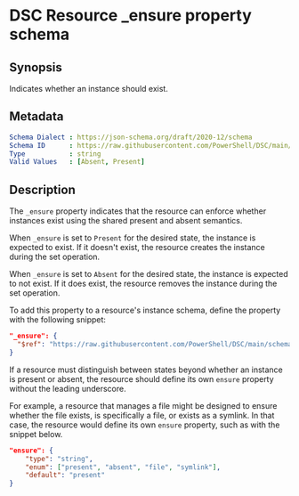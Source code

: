 # DSC Resource _ensure property schema

## Synopsis

Indicates whether an instance should exist.

## Metadata

```yaml
Schema Dialect : https://json-schema.org/draft/2020-12/schema
Schema ID      : https://raw.githubusercontent.com/PowerShell/DSC/main/schemas/2023/08/resource/properties/ensure.json
Type           : string
Valid Values   : [Absent, Present]
```

## Description

The `_ensure` property indicates that the resource can enforce whether instances exist using the
shared present and absent semantics.

When `_ensure` is set to `Present` for the desired state, the instance is expected to exist. If it
doesn't exist, the resource creates the instance during the set operation.

When `_ensure` is set to `Absent` for the desired state, the instance is expected to not exist. If
it does exist, the resource removes the instance during the set operation.

To add this property to a resource's instance schema, define the property with the following
snippet:

```json
"_ensure": {
  "$ref": "https://raw.githubusercontent.com/PowerShell/DSC/main/schemas/2023/08/resource/properties/ensure.json"
}
```

If a resource must distinguish between states beyond whether an instance is present or absent, the
resource should define its own `ensure` property without the leading underscore.

For example, a resource that manages a file might be designed to ensure whether the file exists, is
specifically a file, or exists as a symlink. In that case, the resource would define its own
`ensure` property, such as with the snippet below.

```json
"ensure": {
    "type": "string",
    "enum": ["present", "absent", "file", "symlink"],
    "default": "present"
}
```
